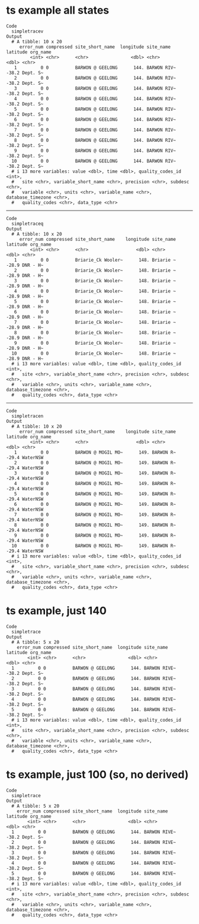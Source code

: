 # ts example all states

    Code
      simpletracev
    Output
      # A tibble: 10 x 20
         error_num compressed site_short_name  longitude site_name   latitude org_name
             <int> <chr>      <chr>                <dbl> <chr>          <dbl> <chr>   
       1         0 0          BARWON @ GEELONG      144. BARWON RIV~    -38.2 Dept. S~
       2         0 0          BARWON @ GEELONG      144. BARWON RIV~    -38.2 Dept. S~
       3         0 0          BARWON @ GEELONG      144. BARWON RIV~    -38.2 Dept. S~
       4         0 0          BARWON @ GEELONG      144. BARWON RIV~    -38.2 Dept. S~
       5         0 0          BARWON @ GEELONG      144. BARWON RIV~    -38.2 Dept. S~
       6         0 0          BARWON @ GEELONG      144. BARWON RIV~    -38.2 Dept. S~
       7         0 0          BARWON @ GEELONG      144. BARWON RIV~    -38.2 Dept. S~
       8         0 0          BARWON @ GEELONG      144. BARWON RIV~    -38.2 Dept. S~
       9         0 0          BARWON @ GEELONG      144. BARWON RIV~    -38.2 Dept. S~
      10         0 0          BARWON @ GEELONG      144. BARWON RIV~    -38.2 Dept. S~
      # i 13 more variables: value <dbl>, time <dbl>, quality_codes_id <int>,
      #   site <chr>, variable_short_name <chr>, precision <chr>, subdesc <chr>,
      #   variable <chr>, units <chr>, variable_name <chr>, database_timezone <chr>,
      #   quality_codes <chr>, data_type <chr>

---

    Code
      simpletraceq
    Output
      # A tibble: 10 x 20
         error_num compressed site_short_name    longitude site_name latitude org_name
             <int> <chr>      <chr>                  <dbl> <chr>        <dbl> <chr>   
       1         0 0          Briarie_Ck Wooler~      148. Briarie ~    -28.9 DNR - H~
       2         0 0          Briarie_Ck Wooler~      148. Briarie ~    -28.9 DNR - H~
       3         0 0          Briarie_Ck Wooler~      148. Briarie ~    -28.9 DNR - H~
       4         0 0          Briarie_Ck Wooler~      148. Briarie ~    -28.9 DNR - H~
       5         0 0          Briarie_Ck Wooler~      148. Briarie ~    -28.9 DNR - H~
       6         0 0          Briarie_Ck Wooler~      148. Briarie ~    -28.9 DNR - H~
       7         0 0          Briarie_Ck Wooler~      148. Briarie ~    -28.9 DNR - H~
       8         0 0          Briarie_Ck Wooler~      148. Briarie ~    -28.9 DNR - H~
       9         0 0          Briarie_Ck Wooler~      148. Briarie ~    -28.9 DNR - H~
      10         0 0          Briarie_Ck Wooler~      148. Briarie ~    -28.9 DNR - H~
      # i 13 more variables: value <dbl>, time <dbl>, quality_codes_id <int>,
      #   site <chr>, variable_short_name <chr>, precision <chr>, subdesc <chr>,
      #   variable <chr>, units <chr>, variable_name <chr>, database_timezone <chr>,
      #   quality_codes <chr>, data_type <chr>

---

    Code
      simpletracen
    Output
      # A tibble: 10 x 20
         error_num compressed site_short_name    longitude site_name latitude org_name
             <int> <chr>      <chr>                  <dbl> <chr>        <dbl> <chr>   
       1         0 0          BARWON @ MOGIL MO~      149. BARWON R~    -29.4 WaterNSW
       2         0 0          BARWON @ MOGIL MO~      149. BARWON R~    -29.4 WaterNSW
       3         0 0          BARWON @ MOGIL MO~      149. BARWON R~    -29.4 WaterNSW
       4         0 0          BARWON @ MOGIL MO~      149. BARWON R~    -29.4 WaterNSW
       5         0 0          BARWON @ MOGIL MO~      149. BARWON R~    -29.4 WaterNSW
       6         0 0          BARWON @ MOGIL MO~      149. BARWON R~    -29.4 WaterNSW
       7         0 0          BARWON @ MOGIL MO~      149. BARWON R~    -29.4 WaterNSW
       8         0 0          BARWON @ MOGIL MO~      149. BARWON R~    -29.4 WaterNSW
       9         0 0          BARWON @ MOGIL MO~      149. BARWON R~    -29.4 WaterNSW
      10         0 0          BARWON @ MOGIL MO~      149. BARWON R~    -29.4 WaterNSW
      # i 13 more variables: value <dbl>, time <dbl>, quality_codes_id <int>,
      #   site <chr>, variable_short_name <chr>, precision <chr>, subdesc <chr>,
      #   variable <chr>, units <chr>, variable_name <chr>, database_timezone <chr>,
      #   quality_codes <chr>, data_type <chr>

# ts example, just 140

    Code
      simpletrace
    Output
      # A tibble: 5 x 20
        error_num compressed site_short_name  longitude site_name    latitude org_name
            <int> <chr>      <chr>                <dbl> <chr>           <dbl> <chr>   
      1         0 0          BARWON @ GEELONG      144. BARWON RIVE~    -38.2 Dept. S~
      2         0 0          BARWON @ GEELONG      144. BARWON RIVE~    -38.2 Dept. S~
      3         0 0          BARWON @ GEELONG      144. BARWON RIVE~    -38.2 Dept. S~
      4         0 0          BARWON @ GEELONG      144. BARWON RIVE~    -38.2 Dept. S~
      5         0 0          BARWON @ GEELONG      144. BARWON RIVE~    -38.2 Dept. S~
      # i 13 more variables: value <dbl>, time <dbl>, quality_codes_id <int>,
      #   site <chr>, variable_short_name <chr>, precision <chr>, subdesc <chr>,
      #   variable <chr>, units <chr>, variable_name <chr>, database_timezone <chr>,
      #   quality_codes <chr>, data_type <chr>

# ts example, just 100 (so, no derived)

    Code
      simpletrace
    Output
      # A tibble: 5 x 20
        error_num compressed site_short_name  longitude site_name    latitude org_name
            <int> <chr>      <chr>                <dbl> <chr>           <dbl> <chr>   
      1         0 0          BARWON @ GEELONG      144. BARWON RIVE~    -38.2 Dept. S~
      2         0 0          BARWON @ GEELONG      144. BARWON RIVE~    -38.2 Dept. S~
      3         0 0          BARWON @ GEELONG      144. BARWON RIVE~    -38.2 Dept. S~
      4         0 0          BARWON @ GEELONG      144. BARWON RIVE~    -38.2 Dept. S~
      5         0 0          BARWON @ GEELONG      144. BARWON RIVE~    -38.2 Dept. S~
      # i 13 more variables: value <dbl>, time <dbl>, quality_codes_id <int>,
      #   site <chr>, variable_short_name <chr>, precision <chr>, subdesc <chr>,
      #   variable <chr>, units <chr>, variable_name <chr>, database_timezone <chr>,
      #   quality_codes <chr>, data_type <chr>

